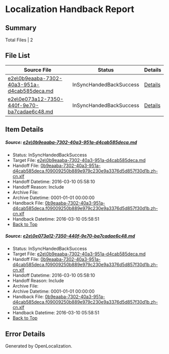 # <a name='report-top'></a> Localization Handback Report

## Summary
 Total Files | 2

## File List
 Source File | Status | Details 
 ----------- | ------ | ------- 
 [e2e\0b9eaaba-7302-40a3-951a-d4cab585deca.md](https://github.com/OpenLocalizationTest/oltest/blob/95b9fc58041d89683a5873f1a36c01ca9181a118/e2e/0b9eaaba-7302-40a3-951a-d4cab585deca.md) | InSyncHandedBackSuccess | [Details](#0976cbe1865c22f9910ce161ef7b98ae478e66831)
 [e2e\0e073a12-7350-440f-9e70-ba7cadae6c48.md](https://github.com/OpenLocalizationTest/oltest/blob/95b9fc58041d89683a5873f1a36c01ca9181a118/e2e/0e073a12-7350-440f-9e70-ba7cadae6c48.md) | InSyncHandedBackSuccess | [Details](#0976cbe1865c22f9910ce161ef7b98ae478e66832)

## Item Details
##### <a name='0976cbe1865c22f9910ce161ef7b98ae478e66831'></a> Source: [e2e\0b9eaaba-7302-40a3-951a-d4cab585deca.md](https://github.com/OpenLocalizationTest/oltest/blob/95b9fc58041d89683a5873f1a36c01ca9181a118/e2e/0b9eaaba-7302-40a3-951a-d4cab585deca.md)
* Status: InSyncHandedBackSuccess
* Target File: [e2e\0b9eaaba-7302-40a3-951a-d4cab585deca.md](https://github.com/OpenLocalizationTestOrg/oltest.zh-cn/blob/8e47e4b3275c4b007f7e5b316aceada8755a1a3d/e2e/0b9eaaba-7302-40a3-951a-d4cab585deca.md)
* Handoff File: [0b9eaaba-7302-40a3-951a-d4cab585deca.f09009250b889e979c230e9a3376d5d857f30d1b.zh-cn.xlf](https://github.com/OpenLocalizationTestOrg/olhandoff/blob/d043c287f90c0d1c5d4783c2face1af7d4e08a76/ol-handoff/OpenLocalizationTestOrg/oltest.zh-cn/xinjiang/ht/0b9eaaba-7302-40a3-951a-d4cab585deca.f09009250b889e979c230e9a3376d5d857f30d1b.zh-cn.xlf)
* Handoff Datetime: 2016-03-10 05:58:10
* Handoff Reason: Include
* Archive File: 
* Archive Datetime: 0001-01-01 00:00:00
* Handback File: [0b9eaaba-7302-40a3-951a-d4cab585deca.f09009250b889e979c230e9a3376d5d857f30d1b.zh-cn.xlf](https://github.com/OpenLocalizationTestOrg/olhandback/blob/02ee74d8b91659735d063642208d93685a46c809/ol-handback/OpenLocalizationTestOrg/oltest.zh-cn/xinjiang/ht/0b9eaaba-7302-40a3-951a-d4cab585deca.f09009250b889e979c230e9a3376d5d857f30d1b.zh-cn.xlf)
* Handback Datetime: 2016-03-10 05:58:51
* [Back to Top](#report-top)

##### <a name='0976cbe1865c22f9910ce161ef7b98ae478e66832'></a> Source: [e2e\0e073a12-7350-440f-9e70-ba7cadae6c48.md](https://github.com/OpenLocalizationTest/oltest/blob/95b9fc58041d89683a5873f1a36c01ca9181a118/e2e/0e073a12-7350-440f-9e70-ba7cadae6c48.md)
* Status: InSyncHandedBackSuccess
* Target File: [e2e\0b9eaaba-7302-40a3-951a-d4cab585deca.md](https://github.com/OpenLocalizationTestOrg/oltest.zh-cn/blob/8e47e4b3275c4b007f7e5b316aceada8755a1a3d/e2e/0b9eaaba-7302-40a3-951a-d4cab585deca.md)
* Handoff File: [0b9eaaba-7302-40a3-951a-d4cab585deca.f09009250b889e979c230e9a3376d5d857f30d1b.zh-cn.xlf](https://github.com/OpenLocalizationTestOrg/olhandoff/blob/d043c287f90c0d1c5d4783c2face1af7d4e08a76/ol-handoff/OpenLocalizationTestOrg/oltest.zh-cn/xinjiang/ht/0b9eaaba-7302-40a3-951a-d4cab585deca.f09009250b889e979c230e9a3376d5d857f30d1b.zh-cn.xlf)
* Handoff Datetime: 2016-03-10 05:58:10
* Handoff Reason: Include
* Archive File: 
* Archive Datetime: 0001-01-01 00:00:00
* Handback File: [0b9eaaba-7302-40a3-951a-d4cab585deca.f09009250b889e979c230e9a3376d5d857f30d1b.zh-cn.xlf](https://github.com/OpenLocalizationTestOrg/olhandback/blob/02ee74d8b91659735d063642208d93685a46c809/ol-handback/OpenLocalizationTestOrg/oltest.zh-cn/xinjiang/ht/0b9eaaba-7302-40a3-951a-d4cab585deca.f09009250b889e979c230e9a3376d5d857f30d1b.zh-cn.xlf)
* Handback Datetime: 2016-03-10 05:58:51
* [Back to Top](#report-top)


## Error Details

Generated by OpenLocalization.
